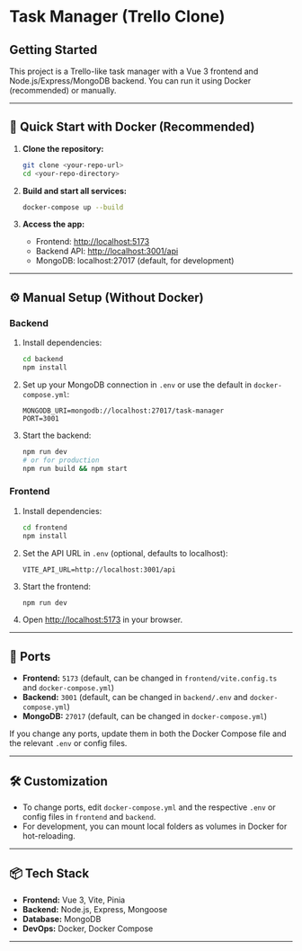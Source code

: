 # Task Manager (Trello Clone)

## Getting Started

This project is a Trello-like task manager with a Vue 3 frontend and Node.js/Express/MongoDB backend. You can run it using Docker (recommended) or manually.

---

## 🚀 Quick Start with Docker (Recommended)

1. **Clone the repository:**

   ```bash
   git clone <your-repo-url>
   cd <your-repo-directory>
   ```

2. **Build and start all services:**

   ```bash
   docker-compose up --build
   ```

3. **Access the app:**
   - Frontend: [http://localhost:5173](http://localhost:5173)
   - Backend API: [http://localhost:3001/api](http://localhost:3001/api)
   - MongoDB: localhost:27017 (default, for development)

---

## ⚙️ Manual Setup (Without Docker)

### Backend

1. Install dependencies:
   ```bash
   cd backend
   npm install
   ```
2. Set up your MongoDB connection in `.env` or use the default in `docker-compose.yml`:
   ```env
   MONGODB_URI=mongodb://localhost:27017/task-manager
   PORT=3001
   ```
3. Start the backend:
   ```bash
   npm run dev
   # or for production
   npm run build && npm start
   ```

### Frontend

1. Install dependencies:
   ```bash
   cd frontend
   npm install
   ```
2. Set the API URL in `.env` (optional, defaults to localhost):
   ```env
   VITE_API_URL=http://localhost:3001/api
   ```
3. Start the frontend:
   ```bash
   npm run dev
   ```
4. Open [http://localhost:5173](http://localhost:5173) in your browser.

---

## 🔌 Ports

- **Frontend:** `5173` (default, can be changed in `frontend/vite.config.ts` and `docker-compose.yml`)
- **Backend:** `3001` (default, can be changed in `backend/.env` and `docker-compose.yml`)
- **MongoDB:** `27017` (default, can be changed in `docker-compose.yml`)

If you change any ports, update them in both the Docker Compose file and the relevant `.env` or config files.

---

## 🛠️ Customization

- To change ports, edit `docker-compose.yml` and the respective `.env` or config files in `frontend` and `backend`.
- For development, you can mount local folders as volumes in Docker for hot-reloading.

---

## 📦 Tech Stack

- **Frontend:** Vue 3, Vite, Pinia
- **Backend:** Node.js, Express, Mongoose
- **Database:** MongoDB
- **DevOps:** Docker, Docker Compose

---
